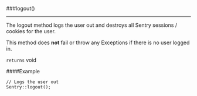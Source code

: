 <a id="logout"></a>
###logout()

----------

The logout method logs the user out and destroys all Sentry sessions / cookies for the user.

This method does **not** fail or throw any Exceptions if there is no user logged in.

`returns` void

####Example

	// Logs the user out
	Sentry::logout();
